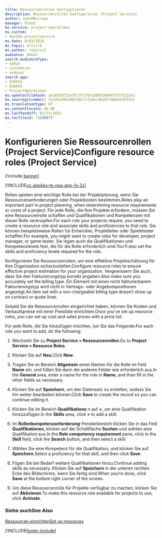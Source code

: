```yaml
---
title: Ressourcenrollen konfigurieren
description: Ressourcenrollen konfigurieren (Project Service)
author: JohnPBurrows
manager: kfend
ms.service: project-operations
ms.custom:
- dyn365-projectservice
ms.date: 8/03/2018
ms.topic: article
ms.author: ruhercul
audience: Admin
search.audienceType:
- admin
- customizer
- enduser
search.app:
- D365CE
- D365PS
- ProjectOperations
ms.openlocfilehash: ae18350723e3fc371707a3087d8948f3375131e1
ms.sourcegitcommit: fa32b1893286f20271fa4ec4be8fc68bd135f53c
ms.translationtype: HT
ms.contentlocale: de-DE
ms.lasthandoff: 02/15/2021
ms.locfileid: "5290673"
---
```

# <a name="configure-resource-roles-project-service"></a><span data-ttu-id="dabe5-103">Konfigurieren Sie Ressourcenrollen (Project Service)</span><span class="sxs-lookup"><span data-stu-id="dabe5-103">Configure resource roles (Project Service)</span></span>

[!include [banner](../includes/psa-now-project-operations.md)]

[!INCLUDE[cc-applies-to-psa-app-1x-2x](../includes/cc-applies-to-psa-app-1x-2x.md)]

<span data-ttu-id="dabe5-104">Rollen spielen eine wichtige Rolle bei der Projektplanung, wenn Sie Ressourcenanforderungen oder Projektkosten bestimmen.</span><span class="sxs-lookup"><span data-stu-id="dabe5-104">Roles play an important part in project planning, when determining resource requirements or costs of a project.</span></span> <span data-ttu-id="dabe5-105">Für jede Rolle, die Ihre Projekte erfordern, müssen Sie eine Ressourcenrolle schaffen und Qualifikationen und Kompetenzen mit dieser Rolle verknüpfen.</span><span class="sxs-lookup"><span data-stu-id="dabe5-105">For each role your projects require, you need to create a resource role and associate skills and proficiencies to that role.</span></span> <span data-ttu-id="dabe5-106">Sie können beispielsweise Rollen für Entwickler, Projektleiter oder Spieletester schaffen.</span><span class="sxs-lookup"><span data-stu-id="dabe5-106">For example, you might want to create roles for developer, project manager, or game tester.</span></span> <span data-ttu-id="dabe5-107">Sie legen auch die Qualifikationen und Kompetenzlevels fest, die für die Rolle erforderlich sind.</span><span class="sxs-lookup"><span data-stu-id="dabe5-107">You’ll also set the skills and proficiency levels required for the role.</span></span>  
  
 <span data-ttu-id="dabe5-108">Konfigurieren Sie Ressourcenrollen, um eine effektive Projektschätzung für Ihre Organisation sicherzustellen.</span><span class="sxs-lookup"><span data-stu-id="dabe5-108">Configure resource roles to ensure effective project estimation for your organization.</span></span>  <span data-ttu-id="dabe5-109">Vergewissern Sie auch, dass Sie den Fakturierungstyp korrekt angeben.</span><span class="sxs-lookup"><span data-stu-id="dabe5-109">Also make sure you accurately set the billing type.</span></span> <span data-ttu-id="dabe5-110">Ein Element mit einen nicht fakturierbarem Fakturierungstyp wird nicht in Vertrags- oder Angebotspositionen angezeigt.</span><span class="sxs-lookup"><span data-stu-id="dabe5-110">An item set with a non-chargeable billing type doesn’t show up on contract or quote lines.</span></span>  
  
 <span data-ttu-id="dabe5-111">Sobald Sie die Ressourcenrollen eingerichtet haben, können Sie Kosten und Verkaufspreise mit einer Preisliste einrichten.</span><span class="sxs-lookup"><span data-stu-id="dabe5-111">Once you’ve set up resource roles, you can set up cost and sales prices with a price list.</span></span>  
  
 <span data-ttu-id="dabe5-112">Für jede Rolle, die Sie hinzufügen möchten, tun Sie das Folgende:</span><span class="sxs-lookup"><span data-stu-id="dabe5-112">For each role you want to add, do the following:</span></span>  
  
1.  <span data-ttu-id="dabe5-113">Wechseln Sie zu **Project Service > Ressourcenrollen**.</span><span class="sxs-lookup"><span data-stu-id="dabe5-113">Go to **Project Service > Resource Roles**.</span></span>  
  
2.  <span data-ttu-id="dabe5-114">Klicken Sie auf **Neu**.</span><span class="sxs-lookup"><span data-stu-id="dabe5-114">Click **New**.</span></span>  
  
3.  <span data-ttu-id="dabe5-115">Tragen Sie im Bereich **Allgemein** einen Namen für die Rolle im Feld **Name** ein, und füllen Sie dann die anderen Felder wie erforderlich aus.</span><span class="sxs-lookup"><span data-stu-id="dabe5-115">In the **General** area, enter a name for the role in **Name**, and then fill in the other fields as necessary.</span></span>  
  
4.  <span data-ttu-id="dabe5-116">Klicken Sie auf **Speichern**, um den Datensatz zu erstellen, sodass Sie ihn weiter bearbeiten können.</span><span class="sxs-lookup"><span data-stu-id="dabe5-116">Click **Save** to create the record so you can continue editing it.</span></span>  
  
5.  <span data-ttu-id="dabe5-117">Klicken Sie im Bereich **Qualifikatione** n auf **+**, um eine Qualifikation hinzuzufügen.</span><span class="sxs-lookup"><span data-stu-id="dabe5-117">In the **Skills** area, click **+** to add a skill.</span></span>  
  
6.  <span data-ttu-id="dabe5-118">Im **Rollenkompetenzanforderung**-Fensterbereich klicken Sie in das Feld **Qualifikationen**, klicken auf die Schaltfläche **Suchen** und wählen eine Qualifikation aus.</span><span class="sxs-lookup"><span data-stu-id="dabe5-118">In the **Role competency requirement** pane, click in the **Skill** field, click the **Search** button, and then select a skill.</span></span>  
  
7.  <span data-ttu-id="dabe5-119">Wählen Sie eine Kompetenz für die Qualifikation, und klicken Sie auf **Speichern**.</span><span class="sxs-lookup"><span data-stu-id="dabe5-119">Select a proficiency for that skill, and then click **Save**.</span></span>  
  
8.  <span data-ttu-id="dabe5-120">Fügen Sie bei Bedarf weitere Qualifikationen hinzu.</span><span class="sxs-lookup"><span data-stu-id="dabe5-120">Continue adding skills as necessary.</span></span> <span data-ttu-id="dabe5-121">Klicken Sie auf **Speichern** in der unteren rechten Ecke des Bildschirms, wenn Sie fertig sind.</span><span class="sxs-lookup"><span data-stu-id="dabe5-121">When you’re done, click **Save** at the bottom right corner of the screen.</span></span>  
  
9. <span data-ttu-id="dabe5-122">Um diese Ressourcenrolle für Projekte verfügbar zu machen, klicken Sie auf **Aktivieren**.</span><span class="sxs-lookup"><span data-stu-id="dabe5-122">To make this resource role available for projects to use, click **Activate**.</span></span>  
  
### <a name="see-also"></a><span data-ttu-id="dabe5-123">Siehe auch</span><span class="sxs-lookup"><span data-stu-id="dabe5-123">See Also</span></span>  
 [<span data-ttu-id="dabe5-124">Ressourcen einrichten</span><span class="sxs-lookup"><span data-stu-id="dabe5-124">Set up resources</span></span>](../psa/set-up-resources.md)


[!INCLUDE[footer-include](../includes/footer-banner.md)]
